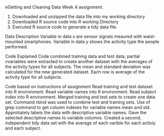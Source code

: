 eGetting and Cleaning Data Week 4 assignment.

1. Downloaded and unzipped the data file into my working directory
2. Downloaded R source code into R working Directory
3. Executed R source code to generate a tidy data file.


Data Description
Variable in data x are sensor signals meaured with waist-mounted smartphones. Variable in data y shows the activity type the people performed.

Code Explained
Code combined training data and test data, partial vvariables were extracted to create another dataset with the averages of the activity types for all subjects.  The mean and standard deviation was calculated for the new generated dataset. Each row is average of the activity type for all subjects. 

Code based on instructions of assignment
Read training and test dataset into R environment. Read variable names into R environment. Read subject index into R environment. 
Merged training and test sets to create one data set.
Command rbind was used to combine test and training sets. 
Use of grep command to get column indexes for variable names mean and std. 
Approtiately labels the data with descriptive variable names.  Gave the selected descriptive names to variable columns. 
Created a second, independent tidy data set with the average of each varible for each activiy and each subject. 
